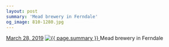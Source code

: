 ```yaml
---
layout: post
summary: 'Mead brewery in Ferndale'
og_image: 810-1280.jpg
---
```


<p>
  <time>
    <a href="/810">March 28, 2019</a>
  </time>
  <a href="/810">
    <img src="{{ site.assets_url }}/810-640.jpg" srcset="{{ site.assets_url }}/810-320.jpg 320w, {{ site.assets_url }}/810-640.jpg 640w, {{ site.assets_url }}/810-960.jpg 960w, {{ site.assets_url }}/810-1280.jpg 1280w" sizes="(min-width: 700px) 50vw, calc(100vw - 2rem)" alt="{{ page.summary }}" />
  </a>
  <span>Mead brewery in Ferndale</span>
</p>
